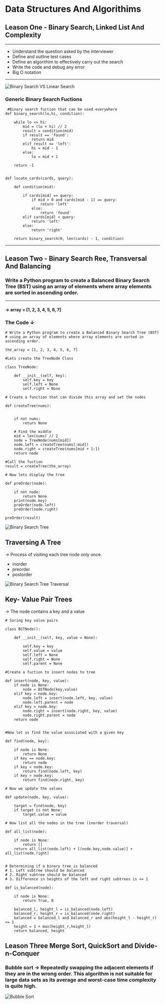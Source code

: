 # Data Structures And Algorithims

## Leason One - Binary Search, Linked List And Complexity

___

- Understand the question asked by the interviewer
- Define and outline test cases
- Define an algorithim to effectively carry out the search
- Write the code and debug any error
- Big O notation

___
![Binary Search VS Linear Search](https://www.codesdope.com/staticroot/images/algorithm/binary_search.gif)

### Generic Binary Search Fuctions

```
 #Binary search fuction that can be used everywhere
def binary_search(lo,hi, condition):

    while lo <= hi:
        mid = (lo + hi) // 2
        result = condition(mid)
        if result == 'found':
            return mid
        elif result == 'left':
            hi = mid - 1
        else:
            lo = mid + 1

    return -1


def locate_cards(cards, query):

    def condition(mid):

        if cards[mid] == query:
            if mid > 0 and cards[mid - 1] == query:
                return 'left'
            else:
                return 'found'
        elif cards[mid] < query:
            return 'left'
        else:
            return 'right'

    return binary_search(0, len(cards) - 1, condition)                        
```

___

## Leason Two - Binary Search Ree, Transversal And Balancing

### Write a Python program to create a Balanced Binary Search Tree (BST) using an array of elements where array elements are sorted in ascending order.

___

#### &rarr; array = [1, 2, 3, 4, 5, 6, 7]

### The Code &darr;

```
# Write a Python program to create a Balanced Binary Search Tree (BST) 
# using an array of elements where array elements are sorted in ascending order.

the_array = [1, 2, 3, 4, 5, 6, 7]

#Lets create the TreeNode Class

class TreeNode:

    def __init__(self, key):
        self.key = key
        self.left = None
        self.right = None

# Create a function that can divide this array and set the nodes

def createTree(nums):


    if not nums:
        return None

    # Find the middle
    mid = len(nums) // 2
    node = TreeNode(nums[mid])
    node.left = createTree(nums[:mid])
    node.right = createTree(nums[mid + 1:])
    return node

#Call the fuction
result = createTree(the_array)

# Now lets display the tree

def preOrder(node):

    if not node:
        return None
    print(node.key)
    preOrder(node.left)    
    preOrder(node.right)

preOrder(result)

```

![Binary Search Tree](https://www.w3resource.com/w3r_images/python-binary-search-tree-image-exercise-1.svg)

## Traversing A Tree

&rarr; Process of visiting each tree node only once.

- inorder
- preorder
- postorder

![Binary Search Tree Traversal](https://media.geeksforgeeks.org/wp-content/cdn-uploads/Preorder-from-Inorder-and-Postorder-traversals.jpg)

## Key- Value Pair Trees

&rarr; The node contains a key and a value

```
# Soring key value pairs

class BSTNode():

    def __init__(self, key, value = None):

        self.key = key
        self.value = value
        self.left = None
        self.right = None
        self.parent = None

#Create a fuction to insert nodes to tree

def insert(node, key, value):
    if node is None:
        node = BSTNode(key,value)
    elif key < node.key:
        node.left = insert(node.left, key, value)
        node.left.parent = node
    elif key > node.key:
        node.right = insert(node.right, key, value)
        node.right.parent = node
    return node


#Now let us find the value associated with a given key            

def find(node, key):

    if node is None:
        return None
    if key == node.key:
        return node
    if key < node.key:
        return find(node.left, key)
    if key > node.key:
        return find(node.right, key)
    
# Now we update the values

def update(node, key, value):

    target = find(node, key)
    if target is not None:
        target.value = value

# Now list all the nodes in the tree (inorder traversal)

def all_list(node):

    if node is None:
        return []
    return all_list(node.left) + [(node.key,node.value)] + all_list(node.right)            


# Determining if a binary tree is balanced
# 1. Left subtree should be balanced
# 2. Right subtree should be balanced
# 3. Difference in heights of the left and right subtrees is <= 1

def is_balanced(node):

    if node is None:
        return True, 0
    
    balanced_l, height_l = is_balanced(node.left)
    balanced_r, height_r = is_balanced(node.right)
    balanced = balanced_l and balanced_r and abs(height_l - height_r) <= 1
    height = 1 + max(height_r,height_l)
    return balanced, height

```


## Leason Three Merge Sort, QuickSort and Divide-n-Conquer

### Bubble sort &rarr; Repeatedly swapping the adjacent elements if they are in the wrong order. This algorithm is not suitable for large data sets as its average and worst-case time complexity is quite high.


![Bubble Sort](https://www.michaelfxu.com/assets/gifs/sorts/bubble-sort.gif)